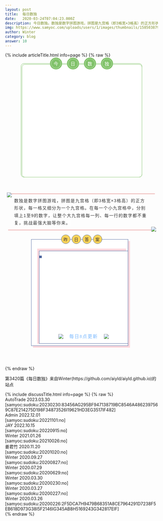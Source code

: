 ```yaml
---
layout: post
title:  每日数独
date:   2020-03-24T07:04:23.000Z
description: 今日数独。数独是数字拼图游戏，拼图是九宫格（即3格宽×3格高）的正方形状，每一格又细分为一个九宫格。在每一个小九宫格中，分别填上1至9的数字，让整个大九宫格每一...
img: https://www.samyoc.com/uploads/users/1/images/thumbnails/1585038799178.png
author: Winter
category: blog
answer: 10
---
```

<div class="article-root">
  <div class="article">
    {% include articleTitle.html info=page %}
    {% raw %}
    <div class="article-content"><section data-role="outer" label="Powered by 365editor" style="font-family:微软雅黑;font-size:16px;">   <section style="max-width: 400px;margin: auto;" class="KolEditor" data-tools-id="71856">     <section style="margin:0">       <section style="display: flex;justify-content: center;align-items: center;margin-bottom: -20px;">         <section style="background: rgb(128, 194, 105); border-radius: 50%; padding: 4px; margin-right: 16px; box-sizing: border-box;">           <p style="text-align: center;border:1px dashed #fff;padding:4px 7px;margin:0;font-size:15px;letter-spacing:1px;color: #fff;border-radius: 50%;">今</p>         </section>         <section style="background: rgb(128, 194, 105); border-radius: 50%; padding: 4px; margin-right: 16px; box-sizing: border-box;">           <p style="text-align: center;border:1px dashed #fff;padding:4px 7px;margin:0;font-size:15px;letter-spacing:1px;color: #fff;border-radius: 50%;">日</p>         </section>         <section style="background: rgb(128, 194, 105); border-radius: 50%; padding: 4px; margin-right: 16px; box-sizing: border-box;">           <p style="text-align: center;border:1px dashed #fff;padding:4px 7px;margin:0;font-size:15px;letter-spacing:1px;color: #fff;border-radius: 50%;">数</p>         </section>         <section style="background: rgb(128, 194, 105); border-radius: 50%; padding: 4px; box-sizing: border-box;">           <p style="text-align: center;border:1px dashed #fff;padding:4px 7px;margin:0;font-size:15px;letter-spacing:1px;color: #fff;border-radius: 50%;">独</p>         </section>       </section>       <section style="border: 1px solid rgb(128, 194, 105); border-radius: 10px; background: rgb(255, 255, 255); box-sizing: border-box;">         <section style="border: 1px solid rgb(128, 194, 105); border-radius: 10px; margin: 2px -1px -1px 2px; box-sizing: border-box;">           <div style="margin: 40px 30px 30px 30px;min-height: 300px;background-image: url(https://www.samyoc.com/uploads/users/1/images/1585039607945..gif);background-size: cover;background-position: center center;background-repeat: no-repeat;" id="samyoc-sudoku-today"></div>         </section>       </section>     </section>   </section>   <p><br></p>   <section class="KolEditor" data-tools-id="22164"><section style="margin:0 10px;display: flex;justify-content: center;align-items: center;"><section style="display: flex;flex-direction:column;justify-content: center;align-items: center;"><section style="flex-shrink: 0;margin: 0 0 -12px -4px;align-self: flex-start;z-index: 2;background: #fff;"><img src="https://www.samyoc.com/uploads/users/1/images/1585038993500.png" style="max-width: 100%; display: block; height: auto;"></section><section style="border: solid 1px RGB(220,106,104);border-width: 1px 0;padding:0 15px;box-sizing: border-box;"><p style="margin: 0px;text-align: left;font-size: 14px;color: RGB(51,51,51);letter-spacing: 1.5px;line-height: 1.75;padding: 10px 5px;">         <span style="color: rgb(51, 51, 51); font-family: arial, 宋体, sans-serif; font-size: 14px; text-indent: 28px; background-color: rgb(255, 255, 255);">数独是数字拼图游戏，拼图是九宫格（即3格宽×3格高）的正方形状，每一格又细分为一个九宫格。在每一个小九宫格中，分别填上1至9的数字，让整个大九宫格每一列、每一行的数字都不重复，挑战最强大脑等你来。</span></p>     </section><section style="flex-shrink: 0;margin: -11px -4px 0 0;align-self: flex-end;background: #FFF;"><img src="https://www.samyoc.com/uploads/users/1/images/1585038993500.png" style="max-width: 100%; display: block; height: auto;"></section></section></section></section><section class="KolEditor" data-tools-id="90632"> <section style="display: flex;flex-flow: column;align-items: center;padding: 10px;box-sizing: border-box;">   <section style="color:#333;margin-bottom: -9px;z-index: 3;display: flex;">     <p style="margin: 0;width: 28px;height: 28px;color: #333;background-color: RGB(255,212,89);border-radius: 100%;border: 1px solid RGB(77,102,158);display: flex;justify-content: center;margin-right: 5px;align-items: center;font-size: 14px;">昨</p>     <p style="margin: 0;width: 28px;height: 28px;color: #333;background-color: RGB(255,212,89);border-radius: 100%;border: 1px solid RGB(77,102,158);display: flex;margin-right: 5px;justify-content: center;align-items: center;font-size: 14px;">日</p>     <p style="margin: 0;width: 28px;height: 28px;color: #333;background-color: RGB(255,212,89);border-radius: 100%;border: 1px solid RGB(77,102,158);display: flex;margin-right: 5px;justify-content: center;align-items: center;font-size: 14px;">答<br></p>     <p style="margin: 0;width: 28px;height: 28px;color: #333;background-color: RGB(255,212,89);border-radius: 100%;border: 1px solid RGB(77,102,158);display: flex;justify-content: center;align-items: center;font-size: 14px;font-size: 14px;">案</p>   </section>   <section style="background: RGB(255,215,221);width: 320px;">     <section style="border: 1px solid rgb(77, 102, 158); background: rgb(255, 255, 255); margin: -6px 6px 6px -6px; padding: 30px 6px 6px; box-sizing: border-box;">       <section style="background: rgb(255, 215, 221); margin-left: 13px; padding-top: 1px; box-sizing: border-box;">         <section style="text-align: left; font-size: 14px; color: rgb(51, 51, 51); letter-spacing: 1.5px; line-height: 1.75; background: rgb(255, 255, 255); border-width: 1px 0px 1px 1px; border-top-style: solid; border-bottom-style: solid; border-left-style: solid; border-top-color: rgb(77, 102, 158); border-bottom-color: rgb(77, 102, 158); border-left-color: rgb(77, 102, 158); border-image: initial; margin: 6px -6px 0px 6px; border-right-style: initial; border-right-color: initial; box-sizing: border-box;">           <section style="           display: flex;           ">             <p id="timep" style="             margin: 15px 0;             background: RGB(77,102,158);             color: #FFF;             padding: 4px;             "></p>           </section>           <section style="           text-align: center;           color: RGB(77,102,158);           ">             <div style="margin: 0 20px;min-height: 220px;background-image: url(https://www.samyoc.com/uploads/users/1/images/1585039607945..gif);background-size: cover;background-position: center center;background-repeat: no-repeat;" id="samyoc-sudoku-yesterday-answer"></div>             <section class="KolEditor" data-tools-id="56999"><section style="margin:0"><section style="padding: 10px;display: flex;justify-content: center;align-items: center;"><section><img src="https://www.samyoc.com/uploads/users/1/images/1585039153719.png" style="max-width: 100%; display: block; height: auto;"></section><section style="padding: 0px 20px; box-sizing: border-box;"><p id="update-text" style="font-size:15px;margin:0;color: #7bb9fe;letter-spacing: 2px;">每日8点更新</p></section><section><img src="https://www.samyoc.com/uploads/users/1/images/1585039297473.png" style="max-width: 100%; display: block; height: auto;"></section></section></section></section>           </section>         </section>       </section>     </section>   </section> </section></section><p><br></p></section> <script>   let date = new Date();   date.setDate(date.getDate() - 1);   function paddingZero(val) {     return val < 10 ? ("0"+val):val;   }   document.getElementById("timep").innerText = date.getFullYear() + "-" + paddingZero(date.getMonth()+1) + "-" + paddingZero(date.getDate());   var time = new Date().getTimezoneOffset() / -60;

  if(time < 0) {
    time  = 24 + time;
  }

  document.getElementById("update-text").innerText = "每日" + time + "点更新";</script></div>
    {% endraw %}
  </div>
  <p class="winter_mark">第3420篇《每日数独》来自Winter(https://github.com/aiyld/aiyld.github.io)的站点</p>
  <div class="discuss-wrapper">
    {% include discussTitle.html info=page %}
    {% raw %}
    <div class="discuss-list">
    <div class="discuss-item">
        <div class="discuss-parent">
          <div class="discuss-meta">
            <span class="discuss-user">AutoTrade</span>
            <span class="discuss-time">2023.03.30</span>
          </div>
          <div class="discuss-comment">[samyoc:sudoku:20230230:83456AG295BF947138719BC8546A4862397569C87E214275D198F34873526I19621HD3EG3517IF482]</div>
        </div></div><div class="discuss-item">
        <div class="discuss-parent">
          <div class="discuss-meta">
            <span class="discuss-user">Admin</span>
            <span class="discuss-time">2022.12.01</span>
          </div>
          <div class="discuss-comment">[samyoc:sudoku:20221101:no]</div>
        </div></div><div class="discuss-item">
        <div class="discuss-parent">
          <div class="discuss-meta">
            <span class="discuss-user">JAY</span>
            <span class="discuss-time">2022.10.15</span>
          </div>
          <div class="discuss-comment">[samyoc:sudoku:20220915:no]</div>
        </div></div><div class="discuss-item">
        <div class="discuss-parent">
          <div class="discuss-meta">
            <span class="discuss-user">Winter</span>
            <span class="discuss-time">2021.01.26</span>
          </div>
          <div class="discuss-comment">[samyoc:sudoku:20210026:no]</div>
        </div></div><div class="discuss-item">
        <div class="discuss-parent">
          <div class="discuss-meta">
            <span class="discuss-user">姜君竹</span>
            <span class="discuss-time">2020.11.20</span>
          </div>
          <div class="discuss-comment">[samyoc:sudoku:20201020:no]</div>
        </div></div><div class="discuss-item">
        <div class="discuss-parent">
          <div class="discuss-meta">
            <span class="discuss-user">Winter</span>
            <span class="discuss-time">2020.09.27</span>
          </div>
          <div class="discuss-comment">[samyoc:sudoku:20200827:no]</div>
        </div></div><div class="discuss-item">
        <div class="discuss-parent">
          <div class="discuss-meta">
            <span class="discuss-user">Winter</span>
            <span class="discuss-time">2020.07.29</span>
          </div>
          <div class="discuss-comment">[samyoc:sudoku:20200629:no]</div>
        </div></div><div class="discuss-item">
        <div class="discuss-parent">
          <div class="discuss-meta">
            <span class="discuss-user">Winter</span>
            <span class="discuss-time">2020.03.30</span>
          </div>
          <div class="discuss-comment">[samyoc:sudoku:20200230:no]</div>
        </div></div><div class="discuss-item">
        <div class="discuss-parent">
          <div class="discuss-meta">
            <span class="discuss-user">Winter</span>
            <span class="discuss-time">2020.03.27</span>
          </div>
          <div class="discuss-comment">[samyoc:sudoku:20200227:no]</div>
        </div></div><div class="discuss-item">
        <div class="discuss-parent">
          <div class="discuss-meta">
            <span class="discuss-user">Winter</span>
            <span class="discuss-time">2020.03.26</span>
          </div>
          <div class="discuss-comment">[samyoc:sudoku:20200226:2F5DCA7H9479B68351A8CE7964291D7238F5EB618D973G38I5F2146IG345AB8H5169243G342817EIF]</div>
        </div></div>
    </div>
    {% endraw %}
  </div>
<div>

